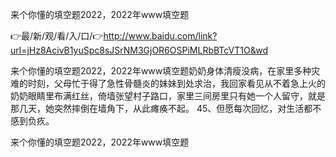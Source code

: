 来个你懂的填空题2022，2022年www填空题

👉最/新/观/看/入/口/👉http://www.baidu.com/link?url=jHz8AcivB1yuSpc8sJSrNM3GjOR6OSPiMLRbBTcVT1O&wd

来个你懂的填空题2022，2022年www填空题奶奶身体清瘦没病，在家里多种灾难的时刻，父母忙于得了急性骨髓炎的妹妹到处求治，我回家看见从不着急上火的奶奶眼睛里布满红丝，倚墙张望村子路口，家里三间房里只有她一个人留守，就是那几天，她突然摔倒在墙角下，从此瘫痪不起。
	45、但愿每次回忆，对生活都不感到负疚。


来个你懂的填空题2022，2022年www填空题
